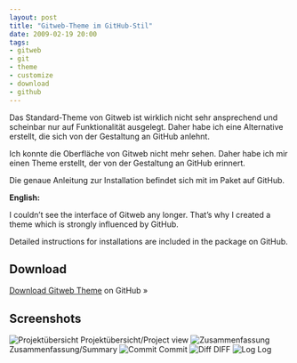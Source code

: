 ```yaml
---
layout: post
title: "Gitweb-Theme im GitHub-Stil"
date: 2009-02-19 20:00
tags: 
- gitweb
- git
- theme
- customize
- download
- github
---
```


Das Standard-Theme von Gitweb ist wirklich nicht sehr ansprechend und scheinbar nur auf Funktionalität ausgelegt. Daher habe ich eine Alternative erstellt, die sich von der Gestaltung an GitHub anlehnt.

<!-- more -->

Ich konnte die Oberfläche von Gitweb nicht mehr sehen. Daher habe ich mir einen Theme erstellt, der von der Gestaltung an GitHub erinnert.

Die genaue Anleitung zur Installation befindet sich mit im Paket auf GitHub.

**English:**

I couldn’t see the interface of Gitweb any longer. That’s why I created a theme which is strongly influenced by GitHub.

Detailed instructions for installations are included in the package on GitHub.

## Download

<div class="download">
    <p><a href="http://github.com/kogakure/gitweb-theme/">Download Gitweb Theme</a> on GitHub »</p>
</div>

## Screenshots

<img src="/img/gitweb-theme-1.png" alt="Projektübersicht" />
Projektübersicht/Project view

<img src="/img/gitweb-theme-2.png" alt="Zusammenfassung" />
Zusammenfassung/Summary

<img src="/img/gitweb-theme-3.png" alt="Commit" />
Commit

<img src="/img/gitweb-theme-4.png" alt="Diff" />
DIFF

<img src="/img/gitweb-theme-5.png" alt="Log" />
Log
